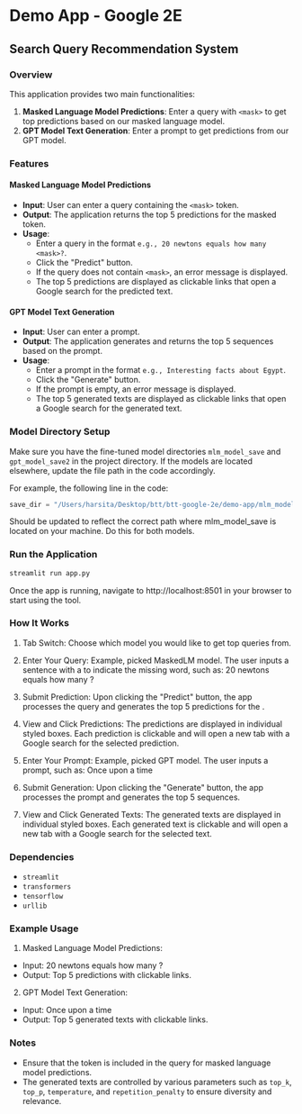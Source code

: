 # Demo App - Google 2E
## Search Query Recommendation System

### Overview
This application provides two main functionalities:
1. **Masked Language Model Predictions**: Enter a query with `<mask>` to get top predictions based on our masked language model.
2. **GPT Model Text Generation**: Enter a prompt to get predictions from our GPT model.

### Features

#### Masked Language Model Predictions
- **Input**: User can enter a query containing the `<mask>` token.
- **Output**: The application returns the top 5 predictions for the masked token.
- **Usage**:
  - Enter a query in the format `e.g., 20 newtons equals how many <mask>?`.
  - Click the "Predict" button.
  - If the query does not contain `<mask>`, an error message is displayed.
  - The top 5 predictions are displayed as clickable links that open a Google search for the predicted text.

#### GPT Model Text Generation
- **Input**: User can enter a prompt.
- **Output**: The application generates and returns the top 5 sequences based on the prompt.
- **Usage**:
  - Enter a prompt in the format `e.g., Interesting facts about Egypt`.
  - Click the "Generate" button.
  - If the prompt is empty, an error message is displayed.
  - The top 5 generated texts are displayed as clickable links that open a Google search for the generated text.

### Model Directory Setup

Make sure you have the fine-tuned model directories `mlm_model_save` and `gpt_model_save2` in the project directory. If the models are located elsewhere, update the file path in the code accordingly.

For example, the following line in the code:
```python
save_dir = "/Users/harsita/Desktop/btt/btt-google-2e/demo-app/mlm_model_save"
```

Should be updated to reflect the correct path where mlm_model_save is located on your machine. Do this for both models.

### Run the Application
```bash
streamlit run app.py
```

Once the app is running, navigate to http://localhost:8501 in your browser to start using the tool.

### How It Works
1. Tab Switch: Choose which model you would like to get top queries from.

2. Enter Your Query: Example, picked MaskedLM model. The user inputs a sentence with a <mask> to indicate the missing word, such as:
20 newtons equals how many <mask>?

3. Submit Prediction: Upon clicking the "Predict" button, the app processes the query and generates the top 5 predictions for the <mask>.

4. View and Click Predictions: The predictions are displayed in individual styled boxes. Each prediction is clickable and will open a new tab with a Google search for the selected prediction.

5. Enter Your Prompt: Example, picked GPT model. The user inputs a prompt, such as:
Once upon a time

6. Submit Generation: Upon clicking the "Generate" button, the app processes the prompt and generates the top 5 sequences.

7. View and Click Generated Texts: The generated texts are displayed in individual styled boxes. Each generated text is clickable and will open a new tab with a Google search for the selected text.

### Dependencies
- `streamlit`
- `transformers`
- `tensorflow`
- `urllib`

### Example Usage
1. Masked Language Model Predictions:
- Input: 20 newtons equals how many <mask>?
- Output: Top 5 predictions with clickable links.

2. GPT Model Text Generation:
- Input: Once upon a time
- Output: Top 5 generated texts with clickable links.

### Notes
- Ensure that the <mask> token is included in the query for masked language model predictions.
- The generated texts are controlled by various parameters such as `top_k`, `top_p`, `temperature`, and `repetition_penalty` to ensure diversity and relevance.